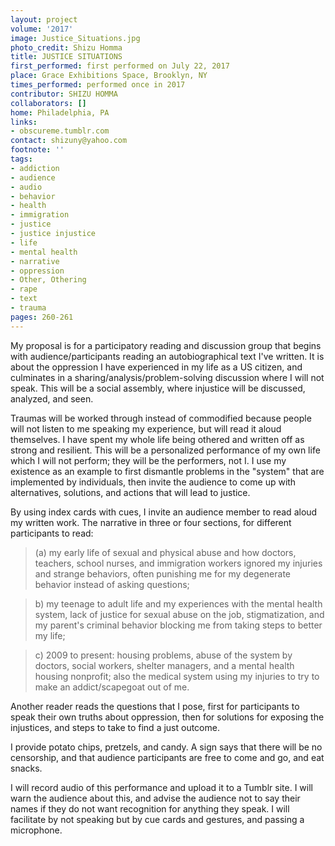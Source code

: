 ```yaml
---
layout: project
volume: '2017'
image: Justice_Situations.jpg
photo_credit: Shizu Homma
title: JUSTICE SITUATIONS
first_performed: first performed on July 22, 2017
place: Grace Exhibitions Space, Brooklyn, NY
times_performed: performed once in 2017
contributor: SHIZU HOMMA
collaborators: []
home: Philadelphia, PA
links:
- obscureme.tumblr.com
contact: shizuny@yahoo.com
footnote: ''
tags:
- addiction
- audience
- audio
- behavior
- health
- immigration
- justice
- justice injustice
- life
- mental health
- narrative
- oppression
- Other, Othering
- rape
- text
- trauma
pages: 260-261
---
```


My proposal is for a participatory reading and discussion group that begins with audience/participants reading an autobiographical text I've written. It is about the oppression I have experienced in my life as a US citizen, and culminates in a sharing/analysis/problem-solving discussion where I will not speak. This will be a social assembly, where injustice will be discussed, analyzed, and seen.

Traumas will be worked through instead of commodified because people will not listen to me speaking my experience, but will read it aloud themselves. I have spent my whole life being othered and written off as strong and resilient. This will be a personalized performance of my own life which I will not perform; they will be the performers, not I. I use my existence as an example to first dismantle problems in the "system" that are implemented by individuals, then invite the audience to come up with alternatives, solutions, and actions that will lead to justice.

By using index cards with cues, I invite an audience member to read aloud my written work. The narrative in three or four sections, for different participants to read:

> (a) my early life of sexual and physical abuse and how doctors, teachers, school nurses, and immigration workers ignored my injuries and strange behaviors, often punishing me for my degenerate behavior instead of asking questions;

> b) my teenage to adult life and my experiences with the mental health system, lack of justice for sexual abuse on the job, stigmatization, and my parent's criminal behavior blocking me from taking steps to better my life;

> c) 2009 to present: housing problems, abuse of the system by doctors, social workers, shelter managers, and a mental health housing nonprofit; also the medical system using my injuries to try to make an addict/scapegoat out of me.

Another reader reads the questions that I pose, first for participants to speak their own truths about oppression, then for solutions for exposing the injustices, and steps to take to find a just outcome.

I provide potato chips, pretzels, and candy. A sign says that there will be no censorship, and that audience participants are free to come and go, and eat snacks.

I will record audio of this performance and upload it to a Tumblr site. I will warn the audience about this, and advise the audience not to say their names if they do not want recognition for anything they speak. I will facilitate by not speaking but by cue cards and gestures, and passing a microphone.
